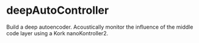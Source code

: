 deepAutoController
==================

Build a deep autoencoder. Acoustically monitor the influence of the middle code layer using a Kork nanoKontroller2. 
